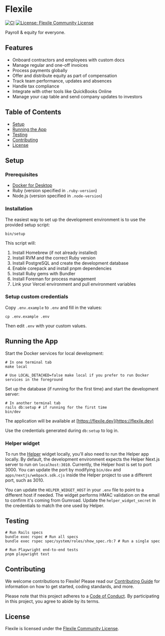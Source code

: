 # Flexile

[![CI](https://github.com/antiwork/flexile/actions/workflows/ci.yml/badge.svg?branch=main)](https://github.com/antiwork/flexile/actions/workflows/ci.yml?query=branch%3Amain)
[![License: Flexile Community License](https://img.shields.io/badge/License-Flexile%20Community-blue.svg)](https://github.com/antiwork/flexile/blob/main/LICENSE.md)

Payroll & equity for everyone.

## Features

- Onboard contractors and employees with custom docs
- Manage regular and one-off invoices
- Process payments globally
- Offer and distribute equity as part of compensation
- Track team performance, updates and absences
- Handle tax compliance
- Integrate with other tools like QuickBooks Online
- Manage your cap table and send company updates to investors

## Table of Contents

- [Setup](#setup)
- [Running the App](#running-the-app)
- [Testing](#testing)
- [Contributing](#contributing)
- [License](#license)

## Setup

### Prerequisites

- [Docker for Desktop](https://docs.docker.com/engine/install/)
- Ruby (version specified in `.ruby-version`)
- Node.js (version specified in `.node-version`)

### Installation

The easiest way to set up the development environment is to use the provided setup script:

```shell
bin/setup
```

This script will:

1. Install Homebrew (if not already installed)
2. Install RVM and the correct Ruby version
3. Install PostgreSQL and create the development database
4. Enable corepack and install pnpm dependencies
5. Install Ruby gems with Bundler
6. Install Foreman for process management
7. Link your Vercel environment and pull environment variables

### Setup custom credentials

Copy `.env.example` to `.env` and fill in the values:

```shell
cp .env.example .env
```

Then edit `.env` with your custom values.

## Running the App

Start the Docker services for local development:

```shell
# In one terminal tab
make local

# Use LOCAL_DETACHED=false make local if you prefer to run Docker services in the foreground
```

Set up the database (if running for the first time) and start the development server:

```shell
# In another terminal tab
rails db:setup # if running for the first time
bin/dev
```

The application will be available at [https://flexile.dev](https://flexile.dev)


Use the credentials generated during `db:setup` to log in.

### Helper widget

To run the [Helper](https://github.com/antiwork/helper) widget locally, you'll also need to run the Helper app locally. By default, the development environment expects the Helper Next.js server to run on `localhost:3010`. Currently, the Helper host is set to port 3000. You can update the port by modifying `bin/dev` and `apps/nextjs/webpack.sdk.cjs` inside the Helper project to use a different port, such as 3010.

You can update the `HELPER_WIDGET_HOST` in your `.env` file to point to a different host if needed.
The widget performs HMAC validation on the email to confirm it's coming from Gumroad. Update the `helper_widget_secret` in the credentials to match the one used by Helper.

## Testing

```shell
# Run Rails specs
bundle exec rspec # Run all specs
bundle exec rspec spec/system/roles/show_spec.rb:7 # Run a single spec

# Run Playwright end-to-end tests
pnpm playwright test
```

## Contributing

We welcome contributions to Flexile! Please read our [Contributing Guide](CONTRIBUTING.md) for information on how to get started, coding standards, and more.

Please note that this project adheres to a [Code of Conduct](CODE_OF_CONDUCT.md). By participating in this project, you agree to abide by its terms.

## License

Flexile is licensed under the [Flexile Community License](LICENSE.md).

